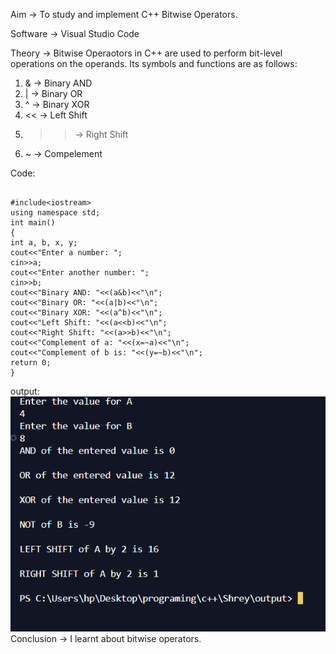 Aim -> To study and implement C++ Bitwise Operators.

Software -> Visual Studio Code

Theory -> Bitwise Operaotors in C++ are used to perform bit-level operations on the operands.
Its symbols and functions are as follows:
1. & -> Binary AND
2. | -> Binary OR
3. ^ -> Binary XOR
4. << -> Left Shift
5. >> -> Right Shift
6. ~ -> Compelement

Code:
```

#include<iostream> 
using namespace std; 
int main()  
{ 
int a, b, x, y;
cout<<"Enter a number: ";                       
cin>>a; 
cout<<"Enter another number: ";                 
cin>>b; 
cout<<"Binary AND: "<<(a&b)<<"\n";              
cout<<"Binary OR: "<<(a|b)<<"\n";                
cout<<"Binary XOR: "<<(a^b)<<"\n";               
cout<<"Left Shift: "<<(a<<b)<<"\n";              
cout<<"Right Shift: "<<(a>>b)<<"\n";             
cout<<"Complement of a: "<<(x=~a)<<"\n";        
cout<<"Complement of b is: "<<(y=~b)<<"\n";      
return 0;
}
```
output:<br>
![exp4](https://github.com/shrey-raj24/CDS-Experiment-4/blob/main/fourth.png) <br>
Conclusion -> I learnt about bitwise operators.
